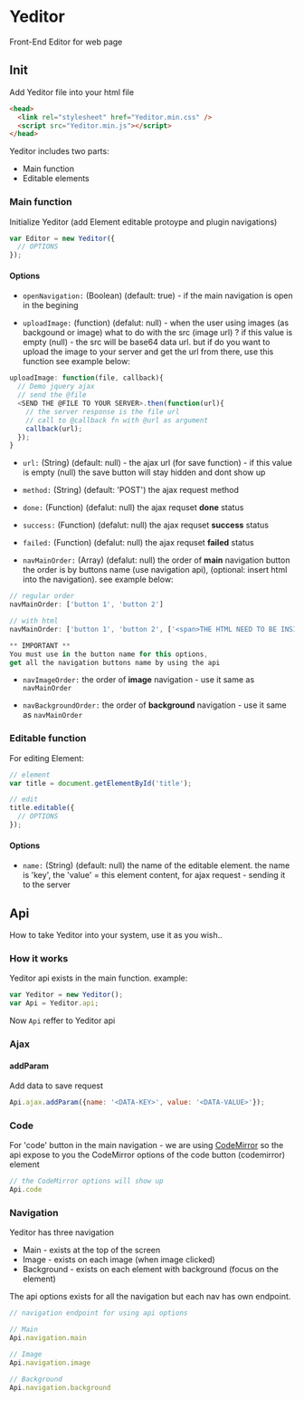 # Yeditor
Front-End Editor for web page

## Init
Add Yeditor file into your html file
```html
<head>
  <link rel="stylesheet" href="Yeditor.min.css" />
  <script src="Yeditor.min.js"></script>
</head>
```

Yeditor includes two parts:
* Main function
* Editable elements

### Main function
Initialize Yeditor (add Element editable protoype and plugin navigations)
```javascript
var Editor = new Yeditor({
  // OPTIONS
});
```

#### Options
* <code>openNavigation:</code> (Boolean) (default: true) - if the main navigation is open in the begining

* <code>uploadImage:</code> (function) (defalut: null) - when the user using images (as backgound or image) what to do with the src (image url) ? if this value is empty (null) - the src will be base64 data url. but if do you want to upload the image to your server and get the url from there, use this function see example below:
```javascript
uploadImage: function(file, callback){
  // Demo jquery ajax 
  // send the @file 
  <SEND THE @FILE TO YOUR SERVER>.then(function(url){
    // the server response is the file url
    // call to @callback fn with @url as argument
    callback(url);
  });
}
```

* <code>url:</code> (String) (default: null) - the ajax url (for save function) - if this value is empty (null) the save button will stay hidden and dont show up

* <code>method:</code> (String) (default: 'POST') the ajax request method

* <code>done:</code> (Function) (defalut: null) the ajax requset <b>done</b> status

* <code>success:</code> (Function) (defalut: null) the ajax requset <b>success</b> status

* <code>failed:</code> (Function) (defalut: null) the ajax requset <b>failed</b> status

* <code>navMainOrder:</code> (Array) (defalut: null) the order of <b>main</b> navigation button the order is by buttons name (use navigation api), (optional: insert html into the navigation). see example below:
```javascript
// regular order
navMainOrder: ['button 1', 'button 2']

// with html
navMainOrder: ['button 1', 'button 2', ['<span>THE HTML NEED TO BE INSIDE ARRAY</span>'], 'button 3']

** IMPORTANT **
You must use in the button name for this options, 
get all the navigation buttons name by using the api

```

* <code>navImageOrder:</code> the order of <b>image</b> navigation - use it same as <code>navMainOrder</code>

* <code>navBackgroundOrder:</code> the order of <b>background</b> navigation - use it same as <code>navMainOrder</code>

### Editable function
For editing Element:
```javascript
// element
var title = document.getElementById('title');

// edit
title.editable({
  // OPTIONS
});
```

#### Options
* <code>name:</code> (String) (default: null) the name of the editable element. the name is 'key', the 'value' = this element content, for ajax request - sending it to the server

## Api
How to take Yeditor into your system, use it as you wish..

### How it works
Yeditor api exists in the main function. example:
```javascript
var Yeditor = new Yeditor();
var Api = Yeditor.api;
```
Now <code>Api</code> reffer to Yeditor api

### Ajax
#### addParam
Add data to save request
```javascript
Api.ajax.addParam({name: '<DATA-KEY>', value: '<DATA-VALUE>'});
```

### Code
For 'code' button in the main navigation - we are using [CodeMirror](https://codemirror.net/) so the api expose to you the CodeMirror options of the code button (codemirror) element
```javascript
// the CodeMirror options will show up
Api.code
```

### Navigation
Yeditor has three navigation 
* Main - exists at the top of the screen
* Image - exists on each image (when image clicked)
* Background - exists on each element with background (focus on the element)

The api options exists for all the navigation but each nav has own endpoint.
```javascript
// navigation endpoint for using api options

// Main
Api.navigation.main

// Image 
Api.navigation.image

// Background
Api.navigation.background

```






